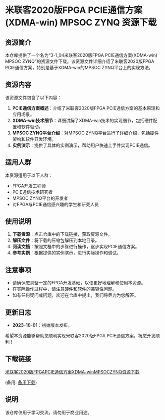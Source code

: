 # 米联客2020版FPGA PCIE通信方案(XDMA-win) MPSOC ZYNQ 资源下载

## 资源简介

本仓库提供了一个名为“3-1_04米联客2020版FPGA PCIE通信方案(XDMA-win) MPSOC ZYNQ”的资源文件下载。该资源文件详细介绍了米联客2020版FPGA PCIE通信方案，特别是基于XDMA-win的MPSOC ZYNQ平台上的实现方法。

## 资源内容

该资源文件包含了以下内容：

1. **PCIE通信方案概述**：介绍了米联客2020版FPGA PCIE通信方案的基本原理和应用场景。
2. **XDMA-win技术细节**：详细讲解了XDMA-win技术的实现细节，包括硬件配置和软件驱动。
3. **MPSOC ZYNQ平台介绍**：对MPSOC ZYNQ平台进行了详细介绍，包括硬件架构和软件开发环境。
4. **实例演示**：提供了具体的实例演示，帮助用户快速上手并实现PCIE通信。

## 适用人群

本资源适用于以下人群：

- FPGA开发工程师
- PCIE通信技术研究者
- MPSOC ZYNQ平台的开发者
- 对FPGA与PCIE通信感兴趣的学生和研究人员

## 使用说明

1. **下载资源**：点击仓库中的下载链接，获取资源文件。
2. **解压文件**：将下载的压缩包解压到本地目录。
3. **阅读文档**：按照文档中的步骤进行操作，逐步实现PCIE通信方案。
4. **参考实例**：根据提供的实例演示，进行实际操作和调试。

## 注意事项

- 请确保您具备一定的FPGA开发基础，以便更好地理解和使用本资源。
- 在实际操作过程中，请注意硬件和软件的兼容性问题。
- 如有任何疑问或问题，欢迎在仓库中提出，我们将尽力为您解答。

## 更新日志

- **2023-10-01**：初始版本发布。

希望本资源能够帮助您顺利实现米联客2020版FPGA PCIE通信方案，祝您开发顺利！

## 下载链接
[米联客2020版FPGAPCIE通信方案XDMA-winMPSOCZYNQ资源下载](https://pan.quark.cn/s/58812f33738d) 

(备用: [备用下载](https://pan.baidu.com/s/1i-2PyDv5AcCWcoulVxf_Ew?pwd=1234))

## 说明

该仓库仅用于学习交流，请勿用于商业用途。
